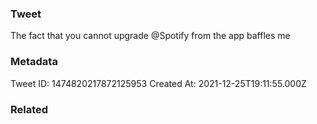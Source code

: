 ### Tweet
The fact that you cannot upgrade @Spotify from the app baffles me

### Metadata
Tweet ID: 1474820217872125953
Created At: 2021-12-25T19:11:55.000Z

### Related

